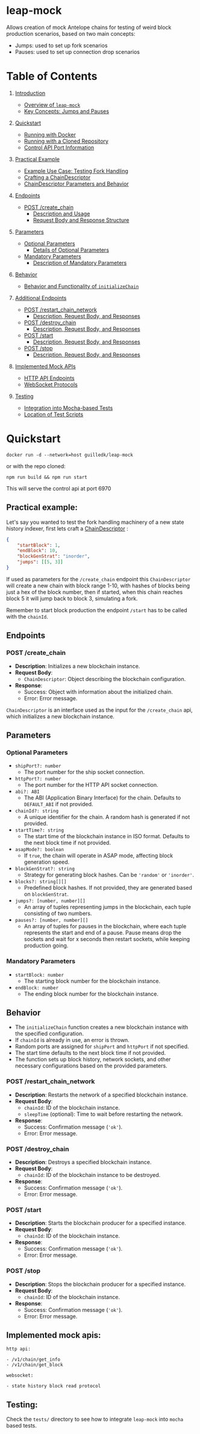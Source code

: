 # leap-mock
Allows creation of mock Antelope chains for testing of weird block production scenarios, based on two main concepts:

- Jumps: used to set up fork scenarios
- Pauses: used to set up connection drop scenarios

# Table of Contents

1. [Introduction](#leap-mock)
   - [Overview of `leap-mock`](#leap-mock)
   - [Key Concepts: Jumps and Pauses](#leap-mock)

2. [Quickstart](#quickstart)
   - [Running with Docker](#quickstart)
   - [Running with a Cloned Repository](#quickstart)
   - [Control API Port Information](#quickstart)

3. [Practical Example](#practical-example)
   - [Example Use Case: Testing Fork Handling](#practical-example)
   - [Crafting a ChainDescriptor](#practical-example)
   - [ChainDescriptor Parameters and Behavior](#practical-example)

4. [Endpoints](#endpoints)
   - [POST /create_chain](#post-create_chain)
     - [Description and Usage](#post-create_chain)
     - [Request Body and Response Structure](#post-create_chain)

5. [Parameters](#parameters)
   - [Optional Parameters](#optional-parameters)
     - [Details of Optional Parameters](#optional-parameters)
   - [Mandatory Parameters](#mandatory-parameters)
     - [Description of Mandatory Parameters](#mandatory-parameters)

6. [Behavior](#behavior)
   - [Behavior and Functionality of `initializeChain`](#behavior)

7. [Additional Endpoints](#endpoints-1)
   - [POST /restart_chain_network](#post-restart_chain_network)
     - [Description, Request Body, and Responses](#post-restart_chain_network)
   - [POST /destroy_chain](#post-destroy_chain)
     - [Description, Request Body, and Responses](#post-destroy_chain)
   - [POST /start](#post-start)
     - [Description, Request Body, and Responses](#post-start)
   - [POST /stop](#post-stop)
     - [Description, Request Body, and Responses](#post-stop)

8. [Implemented Mock APIs](#implemented-mock-apis)
   - [HTTP API Endpoints](#implemented-mock-apis)
   - [WebSocket Protocols](#implemented-mock-apis)

9. [Testing](#testing)
   - [Integration into Mocha-based Tests](#testing)
   - [Location of Test Scripts](#testing)


# Quickstart

    docker run -d --network=host guilledk/leap-mock

or with the repo cloned:

    npm run build && npm run start

This will serve the control api at port 6970

## Practical example:

Let's say you wanted to test the fork handling machinery of a new state history indexer,
first lets craft a [ChainDescriptor](src/controller.ts#L17) :

```json
{
    "startBlock": 1,
    "endBlock": 10,
    "blockGenStrat": "inorder",
    "jumps": [[5, 3]]
}
```

If used as parameters for the `/create_chain` endpoint this `ChainDescriptor` will create a new chain with block
range 1-10, with hashes of blocks being just a hex of the block number, then if started, when this chain reaches block 5 it will jump back to block 3, simulating a fork.

Remember to start block production the endpoint `/start` has to be called with the `chainId`.

## Endpoints

### POST /create_chain
- **Description**: Initializes a new blockchain instance.
- **Request Body**:
  - `ChainDescriptor`: Object describing the blockchain configuration.
- **Response**: 
  - Success: Object with information about the initialized chain.
  - Error: Error message.

`ChainDescriptor` is an interface used as the input for the `/create_chain` api, which initializes a new blockchain instance.

## Parameters

### Optional Parameters
- `shipPort?: number`
  - The port number for the ship socket connection.
- `httpPort?: number`
  - The port number for the HTTP API socket connection.
- `abi?: ABI`
  - The ABI (Application Binary Interface) for the chain. Defaults to `DEFAULT_ABI` if not provided.
- `chainId?: string`
  - A unique identifier for the chain. A random hash is generated if not provided.
- `startTime?: string`
  - The start time of the blockchain instance in ISO format. Defaults to the next block time if not provided.
- `asapMode?: boolean`
  - If `true`, the chain will operate in ASAP mode, affecting block generation speed.
- `blockGenStrat?: string`
  - Strategy for generating block hashes. Can be `'random'` or `'inorder'`.
- `blocks?: string[][]`
  - Predefined block hashes. If not provided, they are generated based on `blockGenStrat`.
- `jumps?: [number, number][]`
  - An array of tuples representing jumps in the blockchain, each tuple consisting of two numbers.
- `pauses?: [number, number][]`
  - An array of tuples for pauses in the blockchain, where each tuple represents the start and end of a pause. Pause means drop the sockets and wait for x seconds then restart sockets, while keeping production going.

### Mandatory Parameters
- `startBlock: number`
  - The starting block number for the blockchain instance.
- `endBlock: number`
  - The ending block number for the blockchain instance.

## Behavior
- The `initializeChain` function creates a new blockchain instance with the specified configuration.
- If `chainId` is already in use, an error is thrown.
- Random ports are assigned for `shipPort` and `httpPort` if not specified.
- The start time defaults to the next block time if not provided.
- The function sets up block history, network sockets, and other necessary configurations based on the provided parameters.


### POST /restart_chain_network
- **Description**: Restarts the network of a specified blockchain instance.
- **Request Body**:
  - `chainId`: ID of the blockchain instance.
  - `sleepTime` (optional): Time to wait before restarting the network.
- **Response**:
  - Success: Confirmation message (`'ok'`).
  - Error: Error message.

### POST /destroy_chain
- **Description**: Destroys a specified blockchain instance.
- **Request Body**:
  - `chainId`: ID of the blockchain instance to be destroyed.
- **Response**:
  - Success: Confirmation message (`'ok'`).
  - Error: Error message.

### POST /start
- **Description**: Starts the blockchain producer for a specified instance.
- **Request Body**:
  - `chainId`: ID of the blockchain instance.
- **Response**:
  - Success: Confirmation message (`'ok'`).
  - Error: Error message.

### POST /stop
- **Description**: Stops the blockchain producer for a specified instance.
- **Request Body**:
  - `chainId`: ID of the blockchain instance.
- **Response**:
  - Success: Confirmation message (`'ok'`).
  - Error: Error message.

## Implemented mock apis:

    http api:

    - /v1/chain/get_info
    - /v1/chain/get_block

    websocket:

    - state history block read protocol

## Testing:

Check the `tests/` directory to see how to integrate `leap-mock` into `mocha` based tests.